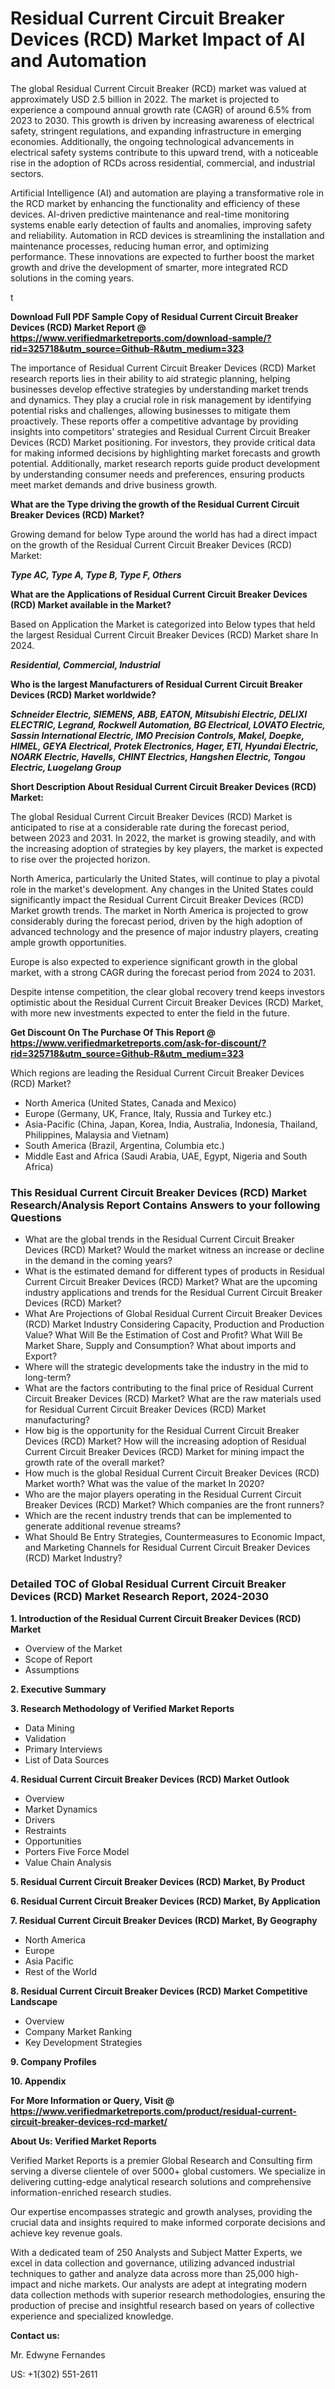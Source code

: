 <meta name="title" content="Global Residual Current Circuit Breaker Devices (RCD) Market Impact of AI and Automation"><meta name="description" content="The global Residual Current Circuit Breaker (RCD) market was valued at approximately USD 2.5 billion in 2022. The market is projected to experience a compound annual g"><meta name="title" content="Residual Current Circuit Breaker Devices (RCD) Market Size, Share, Scope, Trends, Growth, Opportunities, Analysis, Forecast"><h1>Residual Current Circuit Breaker Devices (RCD) Market Impact of AI and Automation</h1><p>The global Residual Current Circuit Breaker (RCD) market was valued at approximately USD 2.5 billion in 2022. The market is projected to experience a compound annual growth rate (CAGR) of around 6.5% from 2023 to 2030. This growth is driven by increasing awareness of electrical safety, stringent regulations, and expanding infrastructure in emerging economies. Additionally, the ongoing technological advancements in electrical safety systems contribute to this upward trend, with a noticeable rise in the adoption of RCDs across residential, commercial, and industrial sectors.</p><p>Artificial Intelligence (AI) and automation are playing a transformative role in the RCD market by enhancing the functionality and efficiency of these devices. AI-driven predictive maintenance and real-time monitoring systems enable early detection of faults and anomalies, improving safety and reliability. Automation in RCD devices is streamlining the installation and maintenance processes, reducing human error, and optimizing performance. These innovations are expected to further boost the market growth and drive the development of smarter, more integrated RCD solutions in the coming years.</p>t</p><p id="" class=""><strong>Download Full PDF Sample Copy of Residual Current Circuit Breaker Devices (RCD) Market Report @ <a href="https://www.verifiedmarketreports.com/download-sample/?rid=325718&utm_source=Github-R&utm_medium=323" target="_blank">https://www.verifiedmarketreports.com/download-sample/?rid=325718&utm_source=Github-R&utm_medium=323</a></strong></p><p>The importance of&nbsp;Residual Current Circuit Breaker Devices (RCD) Market research reports lies in their ability to aid strategic planning, helping businesses develop effective strategies by understanding market trends and dynamics. They play a crucial role in risk management by identifying potential risks and challenges, allowing businesses to mitigate them proactively. These reports offer a competitive advantage by providing insights into competitors' strategies and Residual Current Circuit Breaker Devices (RCD) Market positioning. For investors, they provide critical data for making informed decisions by highlighting market forecasts and growth potential. Additionally, market research reports guide product development by understanding consumer needs and preferences, ensuring products meet market demands and drive business growth.</p><p><strong>What are the&nbsp;Type driving the growth of the Residual Current Circuit Breaker Devices (RCD) Market?</strong></p><p id="" class="">Growing demand for below Type around the world has had a direct impact on the growth of the Residual Current Circuit Breaker Devices (RCD) Market:</p><em><strong>Type AC, Type A, Type B, Type F, Others</strong></em></p><strong>What are the&nbsp;Applications&nbsp;of Residual Current Circuit Breaker Devices (RCD) Market available in the Market?</strong></p><p id="" class="">Based on Application the Market is categorized into Below types that held the largest Residual Current Circuit Breaker Devices (RCD) Market share In 2024.</p><em><strong>Residential, Commercial, Industrial</strong></em></p><strong>Who is the largest Manufacturers of Residual Current Circuit Breaker Devices (RCD) Market worldwide?</strong></p><p><em><strong>Schneider Electric, SIEMENS, ABB, EATON, Mitsubishi Electric, DELIXI ELECTRIC, Legrand, Rockwell Automation, BG Electrical, LOVATO Electric, Sassin International Electric, IMO Precision Controls, Makel, Doepke, HIMEL, GEYA Electrical, Protek Electronics, Hager, ETI, Hyundai Electric, NOARK Electric, Havells, CHINT Electrics, Hangshen Electric, Tongou Electric, Luogelang Group</strong></em></p><p id="" class=""><strong>Short Description About Residual Current Circuit Breaker Devices (RCD) Market:</strong></p><p>The global Residual Current Circuit Breaker Devices (RCD) Market is anticipated to rise at a considerable rate during the forecast period, between 2023 and 2031. In 2022, the market is growing steadily, and with the increasing adoption of strategies by key players, the market is expected to rise over the projected horizon.</p><p>North America, particularly the United States, will continue to play a pivotal role in the market's development. Any changes in the United States could significantly impact the Residual Current Circuit Breaker Devices (RCD) Market growth trends. The market in North America is projected to grow considerably during the forecast period, driven by the high adoption of advanced technology and the presence of major industry players, creating ample growth opportunities.</p><p>Europe is also expected to experience significant growth in the global market, with a strong CAGR during the forecast period from 2024 to 2031.</p><p>Despite intense competition, the clear global recovery trend keeps investors optimistic about the Residual Current Circuit Breaker Devices (RCD) Market, with more new investments expected to enter the field in the future.</p><p id="" class=""><strong>Get Discount On The Purchase Of This Report @ <a href="https://www.verifiedmarketreports.com/ask-for-discount/?rid=325718&utm_source=Github-R&utm_medium=323" target="_blank">https://www.verifiedmarketreports.com/ask-for-discount/?rid=325718&utm_source=Github-R&utm_medium=323</a></strong></p>Which regions are leading the Residual Current Circuit Breaker Devices (RCD) Market?</p><ul><li>North America (United States, Canada and Mexico)</li><li>Europe (Germany, UK, France, Italy, Russia and Turkey etc.)</li><li>Asia-Pacific (China, Japan, Korea, India, Australia, Indonesia, Thailand, Philippines, Malaysia and Vietnam)</li><li>South America (Brazil, Argentina, Columbia etc.)</li><li>Middle East and Africa (Saudi Arabia, UAE, Egypt, Nigeria and South Africa)</li></ul><h3 id="" class="">This Residual Current Circuit Breaker Devices (RCD) Market Research/Analysis Report Contains Answers to your following Questions</h3><ul><li>What are the global trends in the Residual Current Circuit Breaker Devices (RCD) Market? Would the market witness an increase or decline in the demand in the coming years?</li><li>What is the estimated demand for different types of products in Residual Current Circuit Breaker Devices (RCD) Market? What are the upcoming industry applications and trends for the Residual Current Circuit Breaker Devices (RCD) Market?</li><li>What Are Projections of Global Residual Current Circuit Breaker Devices (RCD) Market Industry Considering Capacity, Production and Production Value? What Will Be the Estimation of Cost and Profit? What Will Be Market Share, Supply and Consumption? What about imports and Export?</li><li>Where will the strategic developments take the industry in the mid to long-term?</li><li>What are the factors contributing to the final price of Residual Current Circuit Breaker Devices (RCD) Market? What are the raw materials used for Residual Current Circuit Breaker Devices (RCD) Market manufacturing?</li><li>How big is the opportunity for the Residual Current Circuit Breaker Devices (RCD) Market? How will the increasing adoption of Residual Current Circuit Breaker Devices (RCD) Market for mining impact the growth rate of the overall market?</li><li>How much is the global Residual Current Circuit Breaker Devices (RCD) Market worth? What was the value of the market In 2020?</li><li>Who are the major players operating in the Residual Current Circuit Breaker Devices (RCD) Market? Which companies are the front runners?</li><li>Which are the recent industry trends that can be implemented to generate additional revenue streams?</li><li>What Should Be Entry Strategies, Countermeasures to Economic Impact, and Marketing Channels for Residual Current Circuit Breaker Devices (RCD) Market Industry?</li></ul><h3 id="" class="">Detailed TOC of Global Residual Current Circuit Breaker Devices (RCD) Market Research Report, 2024-2030</h3><p id="" class=""><strong>1. Introduction of the Residual Current Circuit Breaker Devices (RCD) Market</strong></p><ul><li>Overview of the Market</li><li>Scope of Report</li><li>Assumptions</li></ul><p id="" class=""><strong>2. Executive Summary</strong></p><p id="" class=""><strong>3. Research Methodology of Verified Market Reports</strong></p><ul><li>Data Mining</li><li>Validation</li><li>Primary Interviews</li><li>List of Data Sources</li></ul><p id="" class=""><strong>4. Residual Current Circuit Breaker Devices (RCD) Market Outlook</strong></p><ul><li>Overview</li><li>Market Dynamics</li><li>Drivers</li><li>Restraints</li><li>Opportunities</li><li>Porters Five Force Model</li><li>Value Chain Analysis</li></ul><p id="" class=""><strong>5. Residual Current Circuit Breaker Devices (RCD) Market, By Product</strong></p><p id="" class=""><strong>6. Residual Current Circuit Breaker Devices (RCD) Market, By Application</strong></p><p id="" class=""><strong>7. Residual Current Circuit Breaker Devices (RCD) Market, By Geography</strong></p><ul><li>North America</li><li>Europe</li><li>Asia Pacific</li><li>Rest of the World</li></ul><p id="" class=""><strong>8. Residual Current Circuit Breaker Devices (RCD) Market Competitive Landscape</strong></p><ul><li>Overview</li><li>Company Market Ranking</li><li>Key Development Strategies</li></ul><p id="" class=""><strong>9. Company Profiles</strong></p><p id="" class=""><strong>10. Appendix</strong></p><p id="" class=""><strong>For More Information or Query, Visit @ <a href="https://www.verifiedmarketreports.com/product/residual-current-circuit-breaker-devices-rcd-market/" target="_blank">https://www.verifiedmarketreports.com/product/residual-current-circuit-breaker-devices-rcd-market/</a></strong></p><p id="" class=""><strong>About Us: Verified Market Reports</strong></p><p id="" class="">Verified Market Reports is a premier Global Research and Consulting firm serving a diverse clientele of over 5000+ global customers. We specialize in delivering cutting-edge analytical research solutions and comprehensive information-enriched research studies.</p><p id="" class="">Our expertise encompasses strategic and growth analyses, providing the crucial data and insights required to make informed corporate decisions and achieve key revenue goals.</p><p id="" class="">With a dedicated team of 250 Analysts and Subject Matter Experts, we excel in data collection and governance, utilizing advanced industrial techniques to gather and analyze data across more than 25,000 high-impact and niche markets. Our analysts are adept at integrating modern data collection methods with superior research methodologies, ensuring the production of precise and insightful research based on years of collective experience and specialized knowledge.</p><p id="" class=""><strong>Contact us:</strong></p><p id="" class="">Mr. Edwyne Fernandes</p><p id="" class="">US: +1(302) 551-2611</p>
